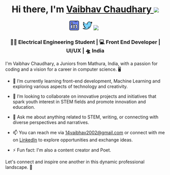 <div align="center">
   <h1>Hi there, I'm <a href="https://github.com/VaibhavChaudhary14">Vaibhav Chaudhary </a><img src="https://media.giphy.com/media/hvRJCLFzcasrR4ia7z/giphy.gif" width="50px"></h1>
</div>

<p align="center">
   <a href="https://linkedin.com/in/vaibhavchaudhary14"><img height="30" src="https://raw.githubusercontent.com/8bithemant/8bithemant/master/linkedin.png?raw=true"></a>&nbsp;&nbsp;
   <a href="https://twitter.com/Vaibhav_14ry"><img height="30" 
src="https://raw.githubusercontent.com/8bithemant/8bithemant/master/twitter.png?raw=true"></a>
   <a href="https://instagram.com/vaibhav.ch.1"><img height="30"
src="https://www.flaticon.com/free-icon/instagram_408707?term=instagram&page=1&position=42&origin=search&related_id=408707"></a>&nbsp;&nbsp;
</p> 

<div align="center">
   <h3> 👩‍💻 Electrical Engineering Student | 💻 Front End Developer | UI/UX | 🛸 India  </h3>
</div>

I'm Vaibhav Chaudhary, a Juniors from Mathura, India, with a passion for coding and a vision for a career in computer science. 🖥️

- 🌱 I’m currently learning front-end development, Machine Learning and exploring various aspects of technology and creativity.

- 👯 I’m looking to collaborate on innovative projects and initiatives that spark youth interest in STEM fields and promote innovation and education.

- 💬 Ask me about anything related to STEM, writing, or connecting with diverse perspectives and narratives.

- 📫 You can reach me via [14vaibhav2002@gmail.com](mailto:14vaibhav2002@gmail.com) or connect with me on [LinkedIn](https://www.linkedin.com/in/vaibhavchaudhary14//) to explore opportunities and exchange ideas.

- ⚡ Fun fact: I'm also a content creator and Poet.

Let's connect and inspire one another in this dynamic professional landscape. 🌱


